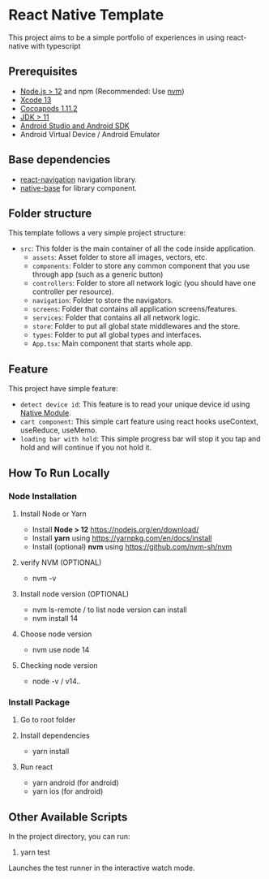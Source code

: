 # React Native Template

This project aims to be a simple portfolio of experiences in using react-native with typescript

## Prerequisites

- [Node.js > 12](https://nodejs.org) and npm (Recommended: Use [nvm](https://github.com/nvm-sh/nvm))
- [Xcode 13](https://developer.apple.com/xcode)
- [Cocoapods 1.11.2](https://cocoapods.org)
- [JDK > 11](https://www.oracle.com/java/technologies/javase-jdk11-downloads.html)
- [Android Studio and Android SDK](https://developer.android.com/studio)
- Android Virtual Device / Android Emulator

## Base dependencies

- [react-navigation](https://reactnavigation.org/) navigation library.
- [native-base](https://nativebase.io/) for library component.


## Folder structure

This template follows a very simple project structure:

- `src`: This folder is the main container of all the code inside application.
  - `assets`: Asset folder to store all images, vectors, etc.
  - `components`: Folder to store any common component that you use through app (such as a generic button)
  - `controllers`: Folder to store all network logic (you should have one controller per resource).
  - `navigation`: Folder to store the navigators.
  - `screens`: Folder that contains all application screens/features.
  - `services`: Folder that contains all all network logic.
  - `store`: Folder to put all global state middlewares and the store.
  - `types`: Folder to put all global types and interfaces.
  - `App.tsx`: Main component that starts whole app.

## Feature

This project have simple feature:

- `detect device id`: This feature is to read your unique device id using [Native Module](https://reactnative.dev/docs/native-modules-intro).
- `cart component`: This simple cart feature using react hooks useContext, useReduce, useMemo.
- `loading bar with hold`: This simple progress bar will stop it you tap and hold and will continue if you not hold it. 

## How To Run Locally

### Node Installation

1. Install Node or Yarn

    - Install **Node > 12** https://nodejs.org/en/download/
    - Install **yarn** using https://yarnpkg.com/en/docs/install
    - Install (optional) **nvm** using https://github.com/nvm-sh/nvm

2. verify NVM (OPTIONAL)

    - nvm -v

3. Install node version (OPTIONAL)

    - nvm ls-remote / to list node version can install
    - nvm install 14

4. Choose node version

    - nvm use node 14

5. Checking node version

    - node -v / v14.*.*

### Install Package

1. Go to root folder

2. Install dependencies

    - yarn install

3. Run react

    - yarn android (for android)
    - yarn ios (for android)


## Other Available Scripts

In the project directory, you can run:

1. yarn test

Launches the test runner in the interactive watch mode.
